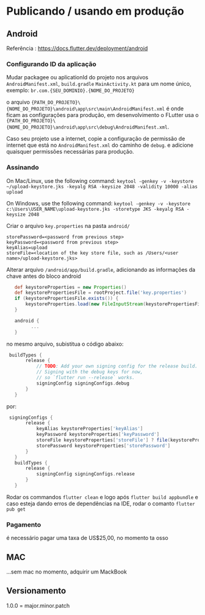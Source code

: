 # Publicando / usando em produção

## Android
Referência : https://docs.flutter.dev/deployment/android

### Configurando ID da aplicação
Mudar packagee ou aplicationId do projeto nos arquivos `AndroidManifest.xml`, `build.gradle` `MainActivity.kt` para um nome único, exemplo: `br.com.{SEU_DOMINIO}.{NOME_DO_PROJETO}` 

o arquivo `{PATH_DO_PROJETO}\{NOME_DO_PROJETO}\android\app\src\main\AndroidManifest.xml`
é onde ficam as configurações para produção, em desenvolvimento o FLutter usa o 
`{PATH_DO_PROJETO}\{NOME_DO_PROJETO}\android\app\src\debug\AndroidManifest.xml`.

Caso seu projeto use a internet, copie a configuração de permissão de internet que está no `AndroidManifest.xml` do caminho de `debug`. e adicione quaisquer permissões necessárias para produção.

### Assinando

On Mac/Linux, use the following command:
  `keytool -genkey -v -keystore ~/upload-keystore.jks -keyalg RSA -keysize 2048 -validity 10000 -alias upload`

On Windows, use the following command:
  `keytool -genkey -v -keystore c:\Users\USER_NAME\upload-keystore.jks -storetype JKS -keyalg RSA -keysize 2048` 

Criar o arquivo `key.properties` na pasta `android/`

```
storePassword=<password from previous step>
keyPassword=<password from previous step>
keyAlias=upload
storeFile=<location of the key store file, such as /Users/<user name>/upload-keystore.jks>
```

Alterar arquivo `/android/app/build.gradle`, adicionando as informações da chave antes do bloco android

```gradle
   def keystoreProperties = new Properties()
   def keystorePropertiesFile = rootProject.file('key.properties')
   if (keystorePropertiesFile.exists()) {
       keystoreProperties.load(new FileInputStream(keystorePropertiesFile))
   }

   android {
         ...
   }
```

no mesmo arquivo, subistitua o código abaixo:
```gradle
 buildTypes {
       release {
           // TODO: Add your own signing config for the release build.
           // Signing with the debug keys for now,
           // so `flutter run --release` works.
           signingConfig signingConfigs.debug
       }
   }
```

 por:

```gradle
 signingConfigs {
       release {
           keyAlias keystoreProperties['keyAlias']
           keyPassword keystoreProperties['keyPassword']
           storeFile keystoreProperties['storeFile'] ? file(keystoreProperties['storeFile']) : null
           storePassword keystoreProperties['storePassword']
       }
   }
   buildTypes {
       release {
           signingConfig signingConfigs.release
       }
   }
```
Rodar os commandos 
`flutter clean` e logo após `flutter build appbundle`
e caso esteja dando erros de dependências na IDE, rodar o comanto `flutter pub get`

### Pagamento
é necessário pagar uma taxa de US$25,00, no momento ta osso

## MAC
...sem mac no momento, adquirir um MackBook

## Versionamento
1.0.0 = major.minor.patch

